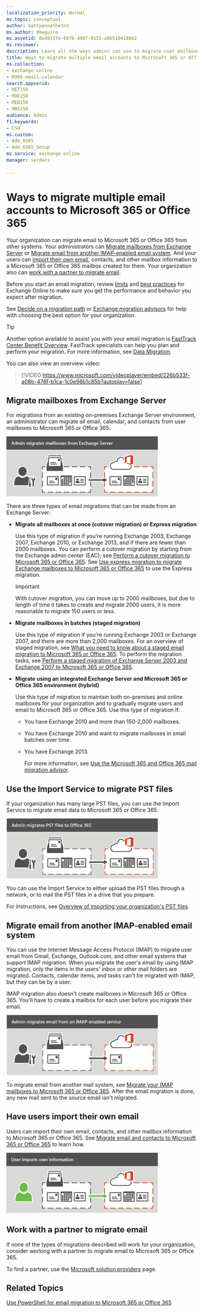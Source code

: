 ```yaml
---
localization_priority: Normal
ms.topic: conceptual
author: mattpennathe3rd
ms.author: dmaguire
ms.assetid: 0a4913fe-60fb-498f-9155-a86516418842
ms.reviewer: 
description: Learn all the ways admins can use to migrate user mailboxes to Microsoft 365 or Office 365.
title: Ways to migrate multiple email accounts to Microsoft 365 or Office 365
ms.collection: 
- exchange-online
- M365-email-calendar
search.appverid:
- MET150
- MOE150
- MED150
- MBS150
audience: Admin
f1.keywords:
- CSH
ms.custom:
- Adm_O365
- Adm_O365_Setup
ms.service: exchange-online
manager: serdars

---
```


# Ways to migrate multiple email accounts to Microsoft 365 or Office 365

Your organization can migrate email to Microsoft 365 or Office 365 from other systems. Your administrators can [Migrate mailboxes from Exchange Server](mailbox-migration.md#StagedorCutover) or [Migrate email from another IMAP-enabled email system](mailbox-migration.md#IMAP). And your users can [import their own email](mailbox-migration.md#Import), contacts, and other mailbox information to a Microsoft 365 or Office 365 mailbox created for them. Your organization also can [work with a partner to migrate email](mailbox-migration.md#Partner).

Before you start an email migration, review [limits](https://docs.microsoft.com/office365/servicedescriptions/exchange-online-service-description/exchange-online-limits) and [best practices](office-365-migration-best-practices.md) for Exchange Online to make sure you get the performance and behavior you expect after migration.

See [Decide on a migration path](decide-on-a-migration-path.md) or [Exchange migration advisors](https://aka.ms/office365setup) for help with choosing the best option for your organization.

> [!TIP]
> Another option available to assist you with your email migration is [FastTrack Center Benefit Overview](https://docs.microsoft.com/fasttrack/fasttrack-benefit-overview). FastTrack specialists can help you plan and perform your migration. For more information, see [Data Migration](https://docs.microsoft.com/fasttrack/data-migration).

You can also view an overview video:

> [!VIDEO https://www.microsoft.com/videoplayer/embed/226b533f-a08b-476f-b1ca-1c0e96b1c85b?autoplay=false]

## Migrate mailboxes from Exchange Server
<a name="StagedorCutover"> </a>

For migrations from an existing on-premises Exchange Server environment, an administrator can migrate all email, calendar, and contacts from user mailboxes to Microsoft 365 or Office 365.

![An administrator performs a staged or cutover migration to Microsoft 365 or Office 365. All email, contacts, and calendar information can be migrated for each mailbox.](media/1e539e0e-bdc6-426b-aff1-2077f6f76eda.png)

There are three types of email migrations that can be made from an Exchange Server:

- **Migrate all mailboxes at once (cutover migration) or Express migration**

    Use this type of migration if you're running Exchange 2003, Exchange 2007, Exchange 2010, or Exchange 2013, and if there are fewer than 2000 mailboxes. You can perform a cutover migration by starting from the Exchange admin center (EAC); see [Perform a cutover migration to Microsoft 365 or Office 365](cutover-migration-to-office-365.md). See [Use express migration to migrate Exchange mailboxes to Microsoft 365 or Office 365](use-minimal-hybrid-to-quickly-migrate.md) to use the Express migration.

    > [!IMPORTANT]
    > With cutover migration, you can move up to 2000 mailboxes, but due to length of time it takes to create and migrate 2000 users, it is more reasonable to migrate 150 users or less.

- **Migrate mailboxes in batches (staged migration)**

    Use this type of migration if you're running Exchange 2003 or Exchange 2007, and there are more than 2,000 mailboxes. For an overview of staged migration, see [What you need to know about a staged email migration to Microsoft 365 or Office 365](what-to-know-about-a-staged-migration.md). To perform the migration tasks, see [Perform a staged migration of Exchange Server 2003 and Exchange 2007 to Microsoft 365 or Office 365](perform-a-staged-migration/perform-a-staged-migration.md).

- **Migrate using an integrated Exchange Server and Microsoft 365 or Office 365 environment (hybrid)**

    Use this type of migration to maintain both on-premises and online mailboxes for your organization and to gradually migrate users and email to Microsoft 365 or Office 365. Use this type of migration if:

  - You have Exchange 2010 and more than 150-2,000 mailboxes.

  - You have Exchange 2010 and want to migrate mailboxes in small batches over time.

  - You have Exchange 2013.

    For more information, see [Use the Microsoft 365 and Office 365 mail migration advisor](https://docs.microsoft.com/exchange/mail-migration-jump).

## Use the Import Service to migrate PST files
<a name="StagedorCutover"> </a>

If your organization has many large PST files, you can use the Import Service to migrate email data to Microsoft 365 or Office 365.

![An administrator migrates PST files to Microsoft 365 or Office 365.](media/23459be8-cf49-41f9-85fc-14e4ad2c06f3.png)

You can use the Import Service to either upload the PST files through a network, or to mail the PST files in a drive that you prepare.

For instructions, see [Overview of importing your organization's PST files](https://docs.microsoft.com/microsoft-365/compliance/importing-pst-files-to-office-365).

## Migrate email from another IMAP-enabled email system
<a name="IMAP"> </a>

You can use the Internet Message Access Protocol (IMAP) to migrate user email from Gmail, Exchange, Outlook.com, and other email systems that support IMAP migration. When you migrate the user's email by using IMAP migration, only the items in the users' inbox or other mail folders are migrated. Contacts, calendar items, and tasks can't be migrated with IMAP, but they can be by a user.

IMAP migration also doesn't create mailboxes in Microsoft 365 or Office 365. You'll have to create a mailbox for each user before you migrate their email.

![An administrator performs an IMAP migration to Microsoft 365 or Office 365. All email, but not contacts or calendar information, can be migrated for each mailbox.](media/624879f0-305f-4893-b4c2-c64736a40d94.png)

To migrate email from another mail system, see [Migrate your IMAP mailboxes to Microsoft 365 or Office 365](migrating-imap-mailboxes/migrating-imap-mailboxes.md). After the email migration is done, any new mail sent to the source email isn't migrated.

## Have users import their own email
<a name="Import"> </a>

Users can import their own email, contacts, and other mailbox information to Microsoft 365 or Office 365. See [Migrate email and contacts to Microsoft 365 or Office 365](https://docs.microsoft.com/microsoft-365/admin/setup/migrate-email-and-contacts-admin) to learn how.

![A user can import email, contacts, and calendar information to Microsoft 365 or Office 365.](media/86255b6b-a1bf-413d-b3f2-95ad43a628c0.png)

## Work with a partner to migrate email
<a name="Partner"> </a>

If none of the types of migrations described will work for your organization, consider working with a partner to migrate email to Microsoft 365 or Office 365.

To find a partner, use the [Microsoft solution providers](https://www.microsoft.com/solution-providers/) page.

## Related Topics
<a name="Partner"> </a>

[Use PowerShell for email migration to Microsoft 365 or Office 365](https://docs.microsoft.com/office365/enterprise/powershell/use-powershell-for-email-migration-to-office-365)
